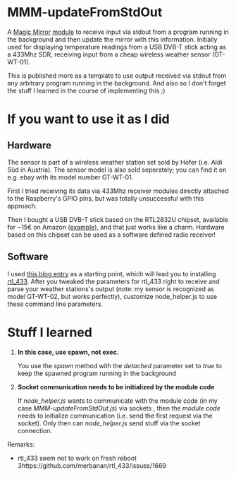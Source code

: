 # MMM-updateFromStdOut

A [Magic Mirror](https://magicmirror.builders/) [module](https://github.com/MichMich/MagicMirror/wiki/MagicMirror%C2%B2-Modules) to
receive input via stdout from a program running in the background
and then update the mirror with this information. Initially used for displaying temperature readings from
a USB DVB-T stick acting as a 433Mhz SDR, receiving input from a cheap wireless weather sensor (GT-WT-01).

This is published more as a template to use output received via stdout from any arbitrary program running in the background.
And also so I don't forget the stuff I learned in the course of implementing this ;)

# If you want to use it as I did

## Hardware

The sensor is part of a wireless weather station set sold by Hofer (i.e. Aldi Süd in Austria). The sensor model is
also sold seperately; you can find it on e.g. ebay with its model number GT-WT-01.

First I tried receiving its data via 433Mhz receiver modules directly attached to the Raspberry's GPIO pins,
but was totally unsuccessful with this approach.

Then I bought a USB DVB-T stick based on the RTL2832U chipset, available for ~15€ on Amazon ([example](https://www.amazon.de/gp/product/B013Q94CT6/ref=oh_aui_detailpage_o03_s00?ie=UTF8&psc=1)),
and that just works like a charm. Hardware based on this chipset can be used as a software defined radio receiver!

## Software

I used [this blog entry](http://goughlui.com/2013/12/20/rtl-sdr-433-92mhz-askook-decoding-of-various-devices-with-rtl_433/)
as a starting point, which will lead you to installing [rtl_433](https://github.com/merbanan/rtl_433). After you tweaked the
parameters for rtl_433 right to receive and parse your weather stations's output (note: my sensor is recognized as model GT-WT-02,
but works perfectly), customize node_helper.js to use these command line parameters.

# Stuff I learned

1. **In this case, use spawn, not exec.**

   You use the _spawn_ method with the _detached_ parameter set to _true_ to keep the spawned program running in the background

2. **Socket communication needs to be initialized by the module code**

   If _node_helper.js_ wants to communicate with the module code (in my case _MMM-updateFromStdOut.js_) via sockets , then the
   _module code_ needs to initialize communication (i.e. send the first request via the socket). Only then can
   _node_helper.js_ send stuff via the socket connection.

Remarks:

- rtl_433 seem not to work on fresh reboot 3https://github.com/merbanan/rtl_433/issues/1669
